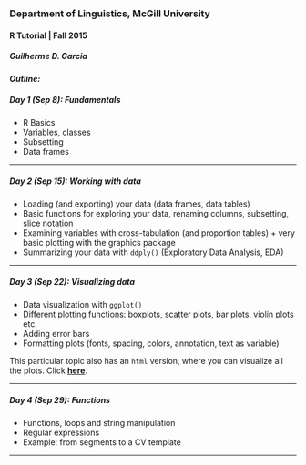 ### Department of Linguistics, McGill University
#### R Tutorial | Fall 2015
##### Guilherme D. Garcia

***Outline:***

##### Day 1 (Sep 8): Fundamentals

- R Basics
- Variables, classes
- Subsetting
- Data frames

---

##### Day 2 (Sep 15): Working with data

- Loading (and exporting) your data (data frames, data tables)
- Basic functions for exploring your data, renaming columns, subsetting, slice notation
- Examining variables with cross-tabulation (and proportion tables) + very basic plotting with the graphics package
- Summarizing your data with ```ddply()``` (Exploratory Data Analysis, EDA)

---

##### Day 3 (Sep 22): Visualizing data

- Data visualization with ```ggplot()```
- Different plotting functions: boxplots, scatter plots, bar plots, violin plots etc.
- Adding error bars
- Formatting plots (fonts, spacing, colors, annotation, text as variable)

This particular topic also has an ```html``` version, where you can visualize all the plots. Click [**here**](http://guilhermegarcia.github.io/resources/intro_to_r/intro_to_ggplot2.html).

---

##### Day 4 (Sep 29): Functions

- Functions, loops and string manipulation
- Regular expressions
- Example: from segments to a CV template

---
